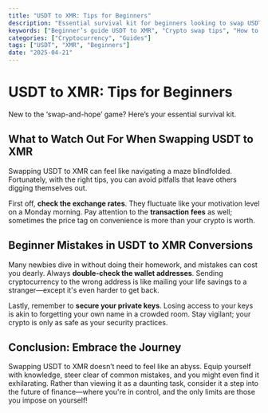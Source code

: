 ```yaml
---
title: "USDT to XMR: Tips for Beginners"
description: "Essential survival kit for beginners looking to swap USDT for XMR."
keywords: ["Beginner’s guide USDT to XMR", "Crypto swap tips", "How to swap safely"]
categories: ["Cryptocurrency", "Guides"]
tags: ["USDT", "XMR", "Beginners"]
date: "2025-04-21"
---
```


# USDT to XMR: Tips for Beginners

New to the ‘swap-and-hope’ game? Here’s your essential survival kit.

## What to Watch Out For When Swapping USDT to XMR

Swapping USDT to XMR can feel like navigating a maze blindfolded. Fortunately, with the right tips, you can avoid pitfalls that leave others digging themselves out.

First off, **check the exchange rates**. They fluctuate like your motivation level on a Monday morning. Pay attention to the **transaction fees** as well; sometimes the price tag on convenience is more than your crypto is worth. 

## Beginner Mistakes in USDT to XMR Conversions

Many newbies dive in without doing their homework, and mistakes can cost you dearly. Always **double-check the wallet addresses**. Sending cryptocurrency to the wrong address is like mailing your life savings to a stranger—except it's even harder to get back.

Lastly, remember to **secure your private keys**. Losing access to your keys is akin to forgetting your own name in a crowded room. Stay vigilant; your crypto is only as safe as your security practices.

## Conclusion: Embrace the Journey

Swapping USDT to XMR doesn’t need to feel like an abyss. Equip yourself with knowledge, steer clear of common mistakes, and you might even find it exhilarating. Rather than viewing it as a daunting task, consider it a step into the future of finance—where you're in control, and the only limits are those you impose on yourself!